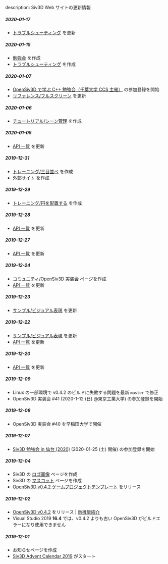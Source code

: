 description: Siv3D Web サイトの更新情報

##### 2020-01-17
- [トラブルシューティング](https://siv3d.github.io/ja-jp/articles/troubleshooting/) を更新

##### 2020-01-15
- [勉強会](https://siv3d.github.io/ja-jp/community/study-meeting/) を作成
- [トラブルシューティング](https://siv3d.github.io/ja-jp/articles/troubleshooting/) を作成

##### 2020-01-07
- [OpenSiv3D で学ぶ C++ 勉強会（千葉大学 CCS 主催）](https://connpass.com/event/159065/) の参加登録を開始
- [リファレンス/フルスクリーン](https://siv3d.github.io/ja-jp/reference/fullscreen/) を更新

##### 2020-01-06
- [チュートリアル/シーン管理](https://siv3d.github.io/ja-jp/tutorial/scene-manager/) を作成

##### 2020-01-05
- [API 一覧](https://siv3d.github.io/ja-jp/api/api/) を更新

##### 2019-12-31
- [トレーニング/三目並べ](https://siv3d.github.io/ja-jp/training/2-1/) を作成
- [外部サイト](https://siv3d.github.io/ja-jp/external/external/) を作成

##### 2019-12-29
- [トレーニング/円を配置する](https://siv3d.github.io/ja-jp/training/1-1/) を作成

##### 2019-12-28
- [API 一覧](https://siv3d.github.io/ja-jp/api/api/) を更新

##### 2019-12-27
- [API 一覧](https://siv3d.github.io/ja-jp/api/api/) を更新

##### 2019-12-24
- [コミュニティ/OpenSiv3D 実装会](https://siv3d.github.io/ja-jp/community/dev-day/) ページを作成
- [API 一覧](https://siv3d.github.io/ja-jp/api/api/) を更新

##### 2019-12-23
- [サンプル/ビジュアル表現](https://siv3d.github.io/ja-jp/sample/visual/) を更新

##### 2019-12-22
- [サンプル/ビジュアル表現](https://siv3d.github.io/ja-jp/sample/visual/) を更新
- [API 一覧](https://siv3d.github.io/ja-jp/api/api/) を更新

##### 2019-12-20
- [API 一覧](https://siv3d.github.io/ja-jp/api/api/) を更新

##### 2019-12-09
- Linux の一部環境で v0.4.2 のビルドに失敗する問題を最新 `master` で修正
- OpenSiv3D 実装会 #41 (2020-1-12 (日) @東京工業大学) の参加登録を開始

##### 2019-12-08
- OpenSiv3D 実装会 #40 を早稲田大学で開催

##### 2019-12-07
- [Siv3D 勉強会 in 仙台 (2020)](https://connpass.com/event/158509/) (2020-01-25 (土) 開催) の参加登録を開始

##### 2019-12-04
- Siv3D の [ロゴ画像](https://siv3d.github.io/ja-jp/logo/logo/) ページを作成
- Siv3D の [マスコット](https://siv3d.github.io/ja-jp/mascot/mascot/) ページを作成
- [OpenSiv3D v0.4.2 ゲームプロジェクトテンプレート](https://github.com/Siv3D/GameTemplate) をリリース

##### 2019-12-02
- [OpenSiv3D v0.4.2](https://github.com/Siv3D/OpenSiv3D) をリリース | [新機能紹介](https://siv3d.github.io/ja-jp/news/v042/)
- Visual Studio 2019 **16.4** では、v0.4.2 よりも古い OpenSiv3D がビルドエラーになり使用できません

##### 2019-12-01 
- お知らせページを作成
- [Siv3D Advent Calendar 2019](https://qiita.com/advent-calendar/2019/siv3d) がスタート

